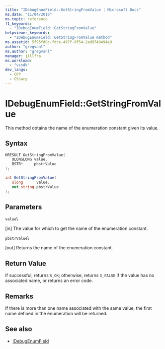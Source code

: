 ```yaml
---
title: "IDebugEnumField::GetStringFromValue | Microsoft Docs"
ms.date: "11/04/2016"
ms.topic: reference
f1_keywords:
  - "IDebugEnumField::GetStringFromValue"
helpviewer_keywords:
  - "IDebugEnumField::GetStringFromValue method"
ms.assetid: 5f95fd0c-fdce-497f-9f54-2ad8749494e9
author: "gregvanl"
ms.author: "gregvanl"
manager: jillfra
ms.workload:
  - "vssdk"
dev_langs:
  - CPP
  - CSharp
---
```

# IDebugEnumField::GetStringFromValue
This method obtains the name of the enumeration constant given its value.

## Syntax

```cpp
HRESULT GetStringFromValue(
   ULONGLONG value,
   BSTR*     pbstrValue
);
```

```csharp
int GetStringFromValue(
   ulong      value,
   out string pbstrValue
);
```

## Parameters
 `value`\

 [in] The value for which to get the name of the enumeration constant.

 `pbstrValue`\

 [out] Returns the name of the enumeration constant.

## Return Value
 If successful, returns `S_OK`; otherwise, returns `S_FALSE` if the value has no associated name, or returns an error code.

## Remarks
 If there is more than one name associated with the same value, the first name defined in the enumeration will be returned.

## See also
- [IDebugEnumField](../../../extensibility/debugger/reference/idebugenumfield.md)